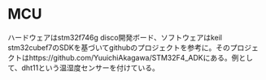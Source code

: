 # MCU
ハードウェアはstm32f746g disco開発ボード、ソフトウェアはkeil stm32cubef7のSDKを基づいてgithubのプロジェクトを参考に。そのプロジェクトはhttps://github.com/YuuichiAkagawa/STM32F4_ADKにある。例として、dht11という温湿度センサーを付けている。
